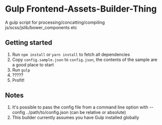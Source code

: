 # Gulp Frontend-Assets-Builder-Thing

A gulp script for processing/concatting/compiling js/scss/jslib/bower_components etc

## Getting started

1. Run `npm install` or `yarn install` to fetch all dependencies
2. Copy `config.sample.json` to `config.json`, the contents of the sample are a good place to start
3. Run `gulp`
4. ?????
5. Profit!



## Notes

1. It's possible to pass the config file from a command line option with --config ../path/to/config.json (can be relative or absolute)
2. This builder currently assumes you have Gulp installed globally

